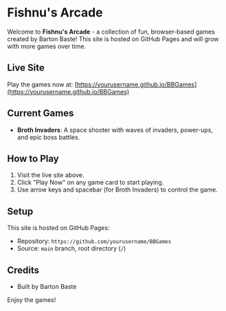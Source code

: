 # Fishnu's Arcade

Welcome to **Fishnu's Arcade** - a collection of fun, browser-based games created by Barton Baste! This site is hosted on GitHub Pages and will grow with more games over time.

## Live Site
Play the games now at: [https://yourusername.github.io/BBGames](https://yourusername.github.io/BBGames)

## Current Games
- **Broth Invaders**: A space shooter with waves of invaders, power-ups, and epic boss battles.

## How to Play
1. Visit the live site above.
2. Click "Play Now" on any game card to start playing.
3. Use arrow keys and spacebar (for Broth Invaders) to control the game.

## Setup
This site is hosted on GitHub Pages:
- Repository: `https://github.com/yourusername/BBGames`
- Source: `main` branch, root directory (`/`)

## Credits
- Built by Barton Baste

Enjoy the games!
